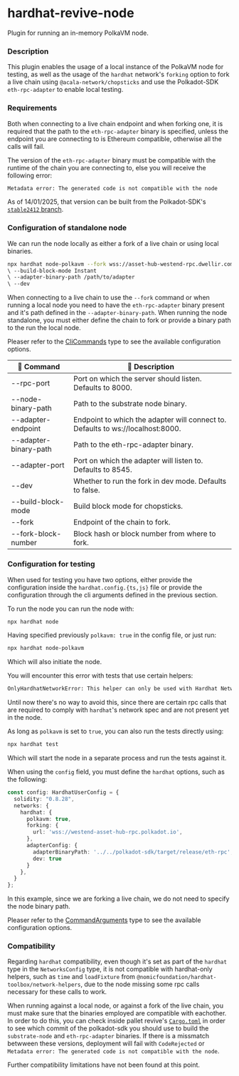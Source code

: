 # hardhat-revive-node
Plugin for running an in-memory PolkaVM node.

### Description
This plugin enables the usage of a local instance of the PolkaVM node for testing,
as well as the usage of the `hardhat` network's `forking` option to fork a live
chain using `@acala-network/chopsticks` and use the Polkadot-SDK `eth-rpc-adapter`
to enable local testing.

### Requirements
Both when connecting to a live chain endpoint and when forking one, it is required that the
path to the `eth-rpc-adapter` binary is specified, unless the endpoint you are
connecting to is Ethereum compatible, otherwise all the calls will fail.

The version of the `eth-rpc-adapter` binary must be compatible with the runtime
of the chain you are connecting to, else you will receive the following error:
```bash
Metadata error: The generated code is not compatible with the node
```
As of 14/01/2025, that version can be built from the Polkadot-SDK's [`stable2412`
branch](https://github.com/paritytech/polkadot-sdk/tree/stable2412).

### Configuration of standalone node
We can run the node locally as either a fork of a live chain or using local binaries.

```bash
npx hardhat node-polkavm --fork wss://asset-hub-westend-rpc.dwellir.com 
\ --build-block-mode Instant
\ --adapter-binary-path /path/to/adapter 
\ --dev
```

When connecting to a live chain to use the `--fork` command or when running a local
node you need to have the `eth-rpc-adapter` binary present and it's path defined
in the `--adapter-binary-path`. When running the node standalone, you must either
define the chain to fork or provide a binary path to the run the local node.

Pleaser refer to the [CliCommands](/packages/hardhat-revive-node/src/types.ts#L3)
type to see the available configuration options.

| 🔧 Command                          | 📄 Description                                                                                                       |
|-------------------------------------|----------------------------------------------------------------------------------------------------------------------|
| --rpc-port                          | Port on which the server should listen. Defaults to 8000.                                                            |
| --node-binary-path                  | Path to the substrate node binary.                                                                                   |
| --adapter-endpoint                  | Endpoint to which the adapter will connect to. Defaults to ws://localhost:8000.                                      |
| --adapter-binary-path               | Path to the eth-rpc-adapter binary.                                                                                  |
| --adapter-port                      | Port on which the adapter will listen to. Defaults to 8545.                                                          |
| --dev                               | Whether to run the fork in dev mode. Defaults to false.                                                              |
| --build-block-mode                  | Build block mode for chopsticks.                                                                                     |
| --fork                              | Endpoint of the chain to fork.                                                                                       |
| --fork-block-number                 | Block hash or block number from where to fork.                                                                       |

### Configuration for testing
When used for testing you have two options, either provide the configuration inside
the `hardhat.config.{ts,js}` file or
provide the configuration through the cli arguments defined in the previous section.

To run the node you can run the node with:
```bash
npx hardhat node
```
Having specified previously `polkavm: true` in the config file, or just run:
```bash
npx hardhat node-polkavm
```
Which will also initiate the node.

You will encounter this error with tests that
use certain helpers:
```bash
OnlyHardhatNetworkError: This helper can only be used with Hardhat Network. You are connected to 'localhost'.
```

Until now there's no way to avoid this, since there are certain rpc calls that are
required to comply with `hardhat`'s network spec and are not present yet in the node.

As long as `polkavm` is set to `true`, you can also run the tests directly using:
```bash
npx hardhat test
```
Which will start the node in a separate process and run the tests against it.

When using the `config` field, you must define the `hardhat` options, such as the following:

```ts
const config: HardhatUserConfig = {
  solidity: "0.8.28",
  networks: {
    hardhat: {
      polkavm: true,
      forking: {
        url: 'wss://westend-asset-hub-rpc.polkadot.io',
      },
      adapterConfig: {
        adapterBinaryPath: '../../polkadot-sdk/target/release/eth-rpc',
        dev: true
      }
    },
  }
};
```

In this example, since we are forking a live chain, we do not need to specify the
node binary path.

Pleaser refer to the [CommandArguments](/packages/hardhat-revive-node/src/types.ts#L28)
type to see the available configuration options.

### Compatibility
Regarding `hardhat` compatibility, even though it's set as part of the `hardhat`
type in the `NetworksConfig` type, it is not compatible with hardhat-only helpers,
such as `time` and `loadFixture` from `@nomicfoundation/hardhat-toolbox/network-helpers`,
due to the node missing some rpc calls necessary for these calls to work.

When running against a local node, or against a fork of the live chain, you must
make sure that the binaries employed are compatible with eachother. In order to
do this, you can check inside pallet revive's [`Cargo.toml`](https://github.com/paritytech/revive/blob/fe1b3258d2956e51e2edd86f2e77898e6b142729/Cargo.toml#L76)
in order to see which commit of the polkadot-sdk you should use to build the
`substrate-node` and `eth-rpc-adapter` binaries. If there is a missmatch betwween
these versions, deployment will fail with `CodeRejected` or `Metadata error: The generated code is not compatible with the node`.

Further compatibility limitations have not been found at this point.
